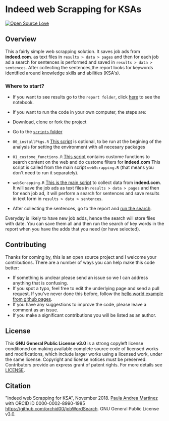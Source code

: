 # Indeed web Scrapping for KSAs

[![Open Source Love](https://badges.frapsoft.com/os/v2/open-source.png?v=103)](https://github.com/ellerbrock/open-source-badge/) 

## Overview
This a fairly simple web scrapping solution. It saves job ads from 
**indeed.com**. as text files in `results > data > pages` and then
for each job ad a search for sentences is performed and saved in
`results > data > sentences`. After collecting the sentences,the report looks 
for keywords identified around knowledge skills and abilities (KSA's). 

### Where to start?
- If you want to see results go to the `report folder`, 
click [here][report] to see the notebook.
- If you want to run the code in your own computer, the steps are:

- Download, clone or fork the project 
- Go to the [`scripts` folder][scripts]
- `00_installPkgs.R` [This script][installPkgs] is optional, to be run at the 
begining of the analysis for setting the environment with all necesary packages
- `01_custome_functions.R` [This script][customeFunctions] contains custome 
functions to search
content on the web and do custome filters for **indeed.com**
This script is called from the main script `webScrapping.R` (that means you 
don't need to run it separately).
- `webScrapping.R` [This is the main script][webScrapping] 
to collect data from **indeed.com**.
It will save the job ads as text files in `results > data > pages` and then
for each job ad, it will perform a search for sentences and save results in text
form in `results > data > sentences`.
- After collecting the sentences, go to the report and [run the search][reportRmd].


Everyday is likely to have new job adds, hence the search will store files with
date. You can save them all and then run the search of key words in the report 
when you have the adds that you need (or have selected).


## Contributing

Thanks for coming by, this is an open source project and I welcome your 
contributions. There are a number of ways you can help make this code better:

- If something is unclear please send an issue so we I can address anything
that is confusing.
- If you spot a typo, feel free to edit the underlying page and send a 
pull request. If you've never done this before, follow the 
[hello world example from github pages](https://guides.github.com/activities/hello-world/).
- If you have any suggestions to improve the code, please leave a comment as an 
issue.
- If you make a significant contributions you will be listed as an author.

## License

This **GNU General Public License v3.0** is a strong copyleft license
conditioned on making available complete source code of licensed works and 
modifications, which include larger works using a licensed work, under the 
same license. Copyright and license notices must be preserved. 
Contributors provide an express grant of patent rights. For more details see 
[LICENSE](https://github.com/orchid00/jobWordSearch/blob/master/LICENSE.md).

## Citation

"Indeed web Scrapping for KSA", November 2018. 
[Paula Andrea Martinez](https://orcid.org/0000-0002-8990-1985) with ORCID iD 
0000-0002-8990-1985 https://github.com/orchid00/jobWordSearch. 
GNU General Public License v3.0.

[reportRmd]: https://github.com/orchid00/jobWordSearch/blob/master/report/sentenceSearch.Rmd
[report]: https://orchid00.github.io/jobWordSearch/report/sentenceSearch.nb.html
[installPkgs]: https://github.com/orchid00/jobWordSearch/blob/master/scripts/00_installPkgs.R 
[customeFunctions]: https://github.com/orchid00/jobWordSearch/blob/master/scripts/01_custome_functions.R 
[webScrapping]: https://github.com/orchid00/jobWordSearch/blob/master/scripts/webScrapping.R
[scripts]: https://orchid00.github.io/jobWordSearch/scripts/